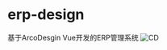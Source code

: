 # erp-design
基于ArcoDesgin Vue开发的ERP管理系统
![CD](https://github.com/LIjiAngChen8/erp-design/actions/workflows/main.yml/badge.svg)
